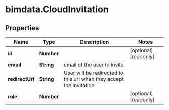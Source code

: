 # bimdata.CloudInvitation

## Properties

Name | Type | Description | Notes
------------ | ------------- | ------------- | -------------
**id** | **Number** |  | [optional] [readonly] 
**email** | **String** | email of the user to invite | 
**redirectUri** | **String** | User will be redirected to this uri when they accept the invitation | 
**role** | **Number** |  | [optional] [readonly] 


